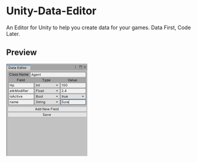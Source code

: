 # Unity-Data-Editor
An Editor for Unity to help you create data for your games. Data First, Code Later.

## Preview

<img src="\Docs\screenshot1.png" alt="screenshot1" style="zoom:50%;" />

